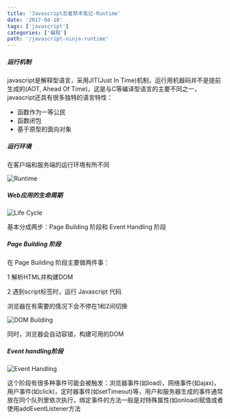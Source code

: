 ```yaml
---
title: 'Javascript忍者禁术笔记-Runtime'
date: '2017-04-10'
tags: ['javascript']
categories: ['编程']
path: '/javascript-ninja-runtime'
---
```


##### 运行机制

javascript是解释型语言，采用JIT(Just In Time)机制，运行用机器码并不是提前生成的(AOT, Ahead Of Time)，这是与C等编译型语言的主要不同之一，javascript还具有很多独特的语言特性：

- 函数作为一等公民
- 函数闭包
- 基于原型的面向对象

##### 运行环境

在客户端和服务端的运行环境有所不同

![Runtime](/Users/maxingcong/Code/blog/src/pages/images/runtime-difference.png)

##### Web应用的生命周期

![Life Cycle](/Users/maxingcong/Code/blog/src/pages/images/webapp-lifecycle.png)

基本分成两步：Page Building 阶段和 Event Handling 阶段

##### Page Building 阶段

在 Page Building 阶段主要做两件事： 

1 解析HTML并构建DOM 

2 遇到script标签时，运行 Javascript 代码 

浏览器在有需要的情况下会不停在1和2间切换

![DOM Building](/Users/maxingcong/Code/blog/src/pages/images/dom-endurance.png)

同时，浏览器会自动容错，构建可用的DOM

##### Event handling阶段

![Event Handling](/Users/maxingcong/Code/blog/src/pages/images/event-handling.png)

这个阶段有很多种事件可能会被触发：浏览器事件(如load)，网络事件(如ajax)，用户事件(如click)，定时器事件(如setTimeout)等，用户和服务器生成的事件通常放在同个队列里依次执行，绑定事件的方法一般是对特殊属性(如onload)赋值或者使用addEventListener方法

